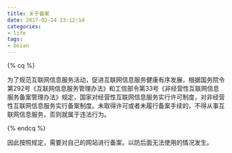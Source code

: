 ```yaml
---
title: 关于备案
date: 2017-02-24 23:12:14
categories:
- life
tags:
- beian
---
```


{% cq %}

为了规范互联网信息服务活动，促进互联网信息服务健康有序发展，根据国务院令第292号《互联网信息服务管理办法》和工信部令第33号《非经营性互联网信息服务备案管理办法》规定，国家对经营性互联网信息服务实行许可制度，对非经营性互联网信息服务实行备案制度。未取得许可或者未履行备案手续的，不得从事互联网信息服务，否则就属于违法行为。

{% endcq %}

<!--more-->

因此按照规定，需要对自己的网站进行备案。以防后面无法使用的情况发生。

